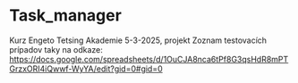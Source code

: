 # Task_manager
Kurz Engeto Tetsing Akademie 5-3-2025, projekt
Zoznam testovacích prípadov taky na odkaze:
https://docs.google.com/spreadsheets/d/1OuCJA8nca6tPf8G3qsHdR8mPTGrzxORI4iQwwf-WyYA/edit?gid=0#gid=0
